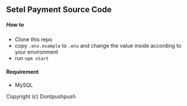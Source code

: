 ## Setel Payment Source Code

##### How to
- Clone this repo
- copy `.env.example` to `.env` and change the value inside according to your environment
- run `npm start`

#### Requirement
- MySQL

Copyright (c) Dontpushpush